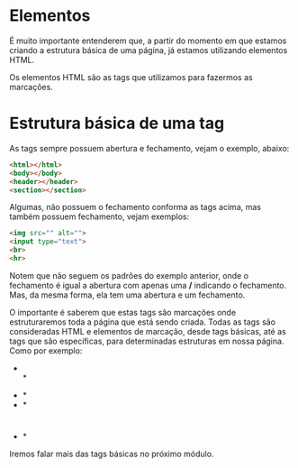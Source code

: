 # Elementos

É muito importante entenderem que, a partir do momento em que estamos criando a estrutura básica de uma página, já estamos utilizando elementos HTML.

Os elementos HTML são as tags que utilizamos para fazermos as marcações.

# Estrutura básica de uma tag

As tags sempre possuem abertura e fechamento, vejam o exemplo, abaixo:

```html
<html></html>
<body></body>
<header></header>
<section></section>
```

Algumas, não possuem o fechamento conforma as tags acima, mas também possuem fechamento, vejam exemplos:

```html
<img src="" alt="">
<input type="text">
<br>
<hr>
```

Notem que não seguem os padrões do exemplo anterior, onde o fechamento é igual a abertura com apenas uma **/** indicando o fechamento. Mas, da mesma forma, ela tem uma abertura e um fechamento.

O importante é saberem que estas tags são marcações onde estruturaremos toda a página que está sendo criada. Todas as tags são consideradas HTML e elementos de marcação, desde tags básicas, até as tags que são específicas, para determinadas estruturas em nossa página. Como por exemplo:

* <ul></ul>*
* <p></p>*
* <div></div>*
* <h1></h1>*

Iremos falar mais das tags básicas no próximo módulo.